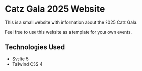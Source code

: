 # Catz Gala 2025 Website

This is a small website with information about the 2025 Catz Gala.

Feel free to use this website as a template for your own events.

## Technologies Used

- Svelte 5
- Tailwind CSS 4